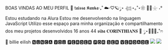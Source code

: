 BOAS VINDAS AO MEU PERFIL 🍓
t𝖆𝖎𝖘𝖘𝖆 𝕶𝖆𝖓𝖐𝖆‧₊˚ ☁️⋅♡🪐༘⋆ 𓆉⋆｡˚⋆❀ 🐚🫧𓇼 ˖°
Estou estudando na Alura
Estou me desenvolvendo na linguagem JavaScript
Utilizo esse espaço para minha organização e compartilhamento dos meu projetos desenvolvidos
16 anos 44 𝖛𝖎𝖉𝖆
𝐂𝐎𝐑𝐈𝐍𝐓𝐇𝐈𝐀𝐍𝐒 🌼
༘⋆🌷🫧💭₊˚ෆ
🎼 billie eilish
🅽🆄🅽🅲🅰 🆅🅾🆄 🅿🅴🆁🅳🅴🆁 🅿🅾🆁 🆂🅴🆁 🆅🅴🆁🅳🅰🅳🅴
![](https://p2.trrsf.com/image/fget/cf/774/0/images.terra.com/2024/10/09/reproducao-instagrambillieeilish-uvjnrrwx6bld.png)
![](https://res.cloudinary.com/idemo/image/fetch/c_fill,f_webp,q_auto:good/https://i.imgur.com/6kU0uf3.png) 

